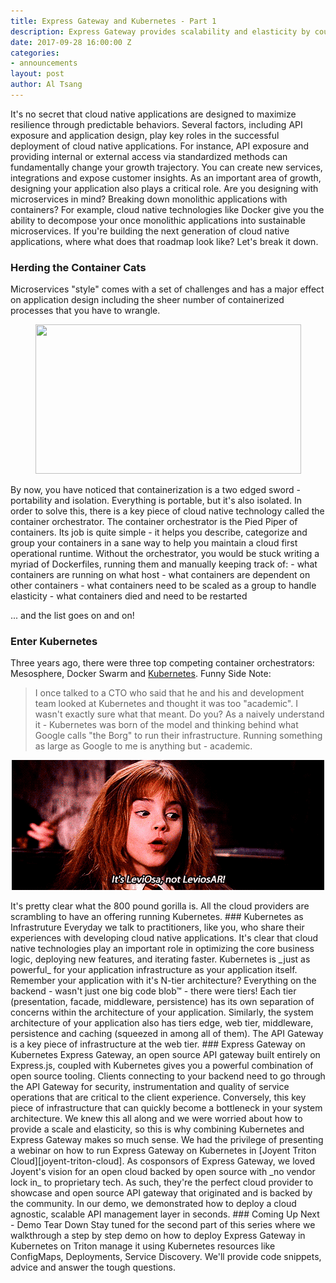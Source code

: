 ```yaml
---
title: Express Gateway and Kubernetes - Part 1
description: Express Gateway provides scalability and elasticity by coupling with Kubernetes, thus giving you a powerful combination of open source tooling and proving to be one of the better API gateways running on Kubernetes.
date: 2017-09-28 16:00:00 Z
categories:
- announcements
layout: post
author: Al Tsang
---
```


It's no secret that cloud native applications are designed to maximize resilience through predictable behaviors.  Several factors, including API exposure and application design, play key roles in the successful deployment of cloud native applications.
For instance, API exposure and providing internal or external access via standardized methods can fundamentally change your growth trajectory. You can create new services, integrations and expose customer insights.
As an important area of growth, designing your application also plays a critical role. Are you designing with microservices in mind? Breaking down monolithic applications with containers? For example, cloud native technologies like Docker give you the ability to decompose your once monolithic applications into sustainable microservices.  If you're building the next generation of cloud native applications, where what does that roadmap look like?
Let's break it down.
<!--excerpt-->
### Herding the Container Cats
Microservices "style" comes with a set of challenges and has a major effect on application design including the sheer number of containerized processes that you have to wrangle.
<p align="center">
  <img width="425" height="239" src="../assets/img/eg-k8s-part-1-cat-herding.gif">
</p>
By now, you have noticed that containerization is a two edged sword - portability and isolation. Everything is portable, but it's also isolated.
In order to solve this,  there is a key piece of cloud native technology called the container orchestrator.
The container orchestrator is the Pied Piper of containers.  Its job is quite simple - it helps you describe, categorize and group your containers in a sane way to help you maintain a cloud first operational runtime.
Without the orchestrator, you would be stuck writing a myriad of Dockerfiles, running them and manually keeping track of:
 - what containers are running on what host
 - what containers are dependent on other containers
 - what containers need to be scaled as a group to handle elasticity
 - what containers died and need to be restarted

... and the list goes on and on!
### Enter Kubernetes
Three years ago, there were three top competing container orchestrators: Mesosphere, Docker Swarm and [Kubernetes][kubernetes].
Funny Side Note:
> I once talked to a CTO who said that he and his and development team looked at Kubernetes and thought it was too "academic".  I wasn't exactly sure what that meant. Do you?
> As a naively understand it - Kubernetes was born of the model and thinking behind what Google calls "the Borg" to run their infrastructure.  Running something as large as Google to me is anything but - academic.
<p align="center">
  <img width="500" height="208" src="../assets/img/eg-k8s-part-1-hermione.gif">
</p>
It's pretty clear what the 800 pound gorilla is. All the cloud providers are scrambling to have an offering running Kubernetes.
### Kubernetes as Infrastruture
Everyday we talk to practitioners, like you, who share their experiences with developing cloud native applications. It's clear that cloud native technologies play an important role in optimizing the core business logic, deploying new features, and iterating faster.
Kubernetes is _just as powerful_ for your application infrastructure as your application itself.
Remember your application with it's N-tier architecture?  Everything on the backend - wasn't just one big code blob™ - there were tiers! Each tier (presentation, facade, middleware, persistence) has its own separation of concerns within the architecture of your application.  Similarly, the system architecture of your application also has tiers edge, web tier, middleware, persistence and caching (squeezed in among all of them).
The API Gateway is a key piece of infrastructure at the web tier.
### Express Gateway on Kubernetes
Express Gateway, an open source API gateway built entirely on Express.js, coupled with Kubernetes gives you a powerful combination of open source tooling. Clients connecting to your backend need to go through the API Gateway for security, instrumentation and quality of service operations that are critical to the client experience. Conversely, this key piece of infrastructure that can quickly become a bottleneck in your system architecture.
We knew this all along and we were worried about how to provide a scale and elasticity, so this is why combining Kubernetes and Express Gateway makes so much sense.
We had the privilege of presenting a webinar on how to run Express Gateway on Kubernetes in [Joyent Triton Cloud][joyent-triton-cloud]. As cosponsors of Express Gateway, we loved Joyent's vision for an open cloud backed by open source with _no vendor lock in_ to proprietary tech. As such, they're the perfect cloud provider to showcase and open source API gateway that originated and is backed by the community.
In our demo, we demonstrated how to deploy a cloud agnostic, scalable API management layer in seconds.
### Coming Up Next - Demo Tear Down
Stay tuned for the second part of this series where we walkthrough a step by step demo on how to deploy Express Gateway in Kubernetes on Triton manage it using Kubernetes resources like ConfigMaps, Deployments, Service Discovery. We'll provide code snippets, advice and answer the tough questions.

[challenges-of-microservices]: https://www.lunchbadger.com/microservices-and-api-design/
[kubernetes]: https://kubernetes.io/
[cncf]: https://www.cncf.io/
[joyent-triton-cloud]: https://www.joyent.com/why
